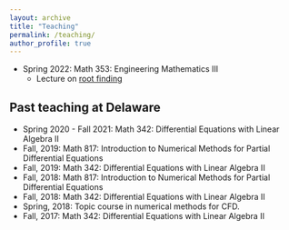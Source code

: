 ```yaml
---
layout: archive
title: "Teaching"
permalink: /teaching/
author_profile: true
---
```


- Spring 2022: Math 353: Engineering Mathematics III  
  - Lecture on [root finding](https://jingmeiqiu.github.io/files/MATH353_root_nonlinear.pdf)

## Past teaching at Delaware

- Spring 2020 - Fall 2021: Math 342: Differential Equations with Linear Algebra II
- Fall, 2019: Math 817: Introduction to Numerical Methods for Partial Differential Equations
- Fall, 2019: Math 342: Differential Equations with Linear Algebra II
- Fall, 2018: Math 817: Introduction to Numerical Methods for Partial Differential Equations
- Fall, 2018: Math 342: Differential Equations with Linear Algebra II
- Spring, 2018: Topic course in numerical methods for CFD.
- Fall, 2017: Math 342: Differential Equations with Linear Algebra II




